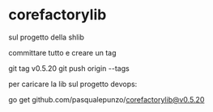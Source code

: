 # corefactorylib

sul progetto della shlib

committare tutto e creare un tag

git tag v0.5.20
git push origin --tags

per caricare la lib sul progetto devops:

go get github.com/pasqualepunzo/corefactorylib@v0.5.20
